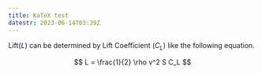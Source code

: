 ```yaml
---
title: KaTeX test
datestr: 2023-06-14T03:39Z
---
```


Lift($L$) can be determined by Lift Coefficient ($C_L$) like the following
equation.

$$
L = \frac{1}{2} \rho v^2 S C_L
$$
